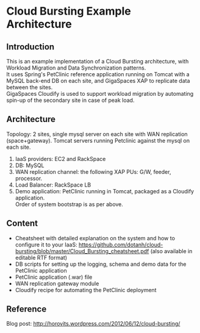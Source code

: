 Cloud Bursting Example Architecture
===================================

Introduction
------------
This is an example implementation of a Cloud Bursting architecture, with Workload Migration and Data Synchronization patterns.  
It uses Spring's PetClinic reference application running on Tomcat with a MySQL back-end DB on each site, and GigaSpaces XAP to replicate data between the sites.  
GigaSpaces Cloudify is used to support workload migration by automating spin-up of the secondary site in case of peak load.

Architecture
------------
Topology: 2 sites, single mysql server on each site with WAN replication (space+gateway). Tomcat servers running Petclinic against the mysql on each site.  
1.	IaaS providers: EC2 and RackSpace  
2.	DB: MySQL  
3.	WAN replication channel: the following XAP PUs: G/W, feeder, processor.  
4.	Load Balancer: RackSpace LB  
5.	Demo application: PetClinic running in Tomcat, packaged as a Cloudify application.  
Order of system bootstrap is as per above.  

Content
-------
* Cheatsheet with detailed explanation on the system and how to configure it to your IaaS: https://github.com/dotanh/cloud-bursting/blob/master/Cloud_Bursting_cheatsheet.pdf (also available in editable RTF format)
* DB scripts for setting up the logging, schema and demo data for the PetClinic application
* PetClinic application (.war) file
* WAN replication gateway module
* Cloudify recipe for automating the PetClinic deployment

Reference
---------
Blog post: http://horovits.wordpress.com/2012/06/12/cloud-bursting/
